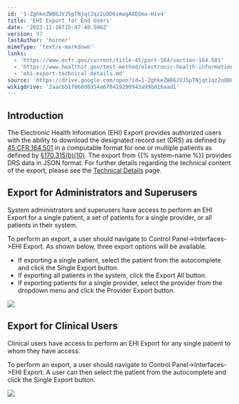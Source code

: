 ```yaml
---
id: '1-ZghkeZW86JVJ5pTNjqtJqz2uOD6imwgA8EGma-Hiv4'
title: 'EHI Export for End Users'
date: '2023-11-16T15:47:40.506Z'
version: 97
lastAuthor: 'horner'
mimeType: 'text/x-markdown'
links:
  - 'https://www.ecfr.gov/current/title-45/part-164/section-164.501'
  - 'https://www.healthit.gov/test-method/electronic-health-information-export'
  - 'ehi-export-technical-details.md'
source: 'https://drive.google.com/open?id=1-ZghkeZW86JVJ5pTNjqtJqz2uOD6imwgA8EGma-Hiv4'
wikigdrive: '2aacb51f060d0354a678419290943a99bd16aad1'
---
```

## Introduction

The Electronic Health Information (EHI) Export provides authorized users with the ability to download the designated record set (DRS) as defined by [45 CFR 164.501](https://www.ecfr.gov/current/title-45/part-164/section-164.501#p-164.501(Designated%20record%20set)) in a computable format for one or multiple patients as defined by [§170.315(b)(10)](https://www.healthit.gov/test-method/electronic-health-information-export).  The export from {{% system-name %}} provides DRS data in JSON format.  For further details regarding the technical content of the export, please see the [Technical Details](ehi-export-technical-details.md) page.

## Export for Administrators and Superusers

System administrators and superusers have access to perform an EHI Export for a single patient, a set of patients for a single provider, or all patients in their system.

To perform an export, a user should navigate to Control Panel->Interfaces->EHI Export.  As shown below, three export options will be available.

* If exporting a single patient, select the patient from the autocomplete and click the Single Export button.
* If exporting all patients in the system, click the Export All button.
* If exporting patients for a single provider, select the provider from the dropdown menu and click the Provider Export button.

![](../ehi-export-for-end-users.assets/5d50c74dda022b94cfb22a0732f2f721.png)

## Export for Clinical Users

Clinical users have access to perform an EHI Export for any single patient to whom they have access.

To perform an export, a user should navigate to Control Panel->Interfaces->EHI Export.  A user can then select the patient from the autocomplete and click the Single Export button.

![](../ehi-export-for-end-users.assets/525081618ca33295b2ef8cd9c4533db3.png)

